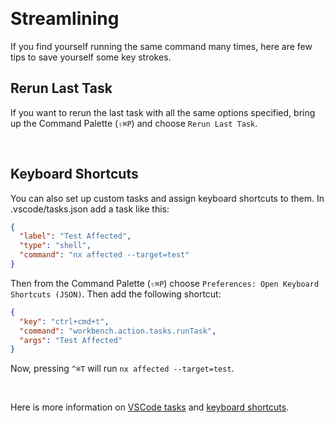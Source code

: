 &nbsp;

# Streamlining

If you find yourself running the same command many times, here are few tips to save yourself some key strokes.

## Rerun Last Task

If you want to rerun the last task with all the same options specified, bring up the Command Palette (`⇧⌘P`) and choose `Rerun Last Task`.

&nbsp;

## Keyboard Shortcuts

You can also set up custom tasks and assign keyboard shortcuts to them. In .vscode/tasks.json add a task like this:

```json
{
  "label": "Test Affected",
  "type": "shell",
  "command": "nx affected --target=test"
}
```

Then from the Command Palette (`⇧⌘P`) choose `Preferences: Open Keyboard Shortcuts (JSON)`. Then add the following shortcut:

```json
{
  "key": "ctrl+cmd+t",
  "command": "workbench.action.tasks.runTask",
  "args": "Test Affected"
}
```

Now, pressing `^⌘T` will run `nx affected --target=test`.

&nbsp;

Here is more information on [VSCode tasks](https://code.visualstudio.com/docs/editor/tasks) and [keyboard shortcuts](https://code.visualstudio.com/docs/getstarted/keybindings).
